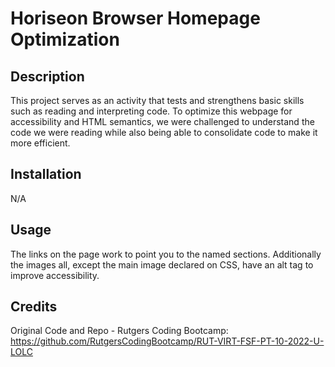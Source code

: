 # Horiseon Browser Homepage Optimization

## Description

This project serves as an activity that tests and strengthens basic skills such as reading and interpreting code.  To optimize this webpage for accessibility and HTML semantics, we were challenged to understand the code we were reading while also being able to consolidate code to make it more efficient.  

## Installation

N/A

## Usage

The links on the page work to point you to the named sections.  Additionally the images all, except the main image declared on CSS, have an alt tag to improve accessibility.  

## Credits

Original Code and Repo - Rutgers Coding Bootcamp: https://github.com/RutgersCodingBootcamp/RUT-VIRT-FSF-PT-10-2022-U-LOLC
